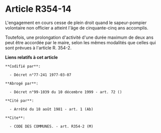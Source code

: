 # Article R354-14

L'engagement en cours cesse de plein droit quand le sapeur-pompier volontaire non officier a atteint l'âge de cinquante-cinq
ans accomplis.

Toutefois, une prolongation d'activité d'une durée maximum de deux ans peut être accordée par le maire, selon les mêmes
modalités que celles qui sont prévues à l'article R. 354-2.

**Liens relatifs à cet article**

	**Codifié par**:

	  - Décret n°77-241 1977-03-07

	**Abrogé par**:

	  - Décret n°99-1039 du 10 décembre 1999 - art. 72 ()

	**Cité par**:

	  - Arrêté du 18 août 1981 - art. 1 (Ab)

	**Cite**:

	  - CODE DES COMMUNES. - art. R354-2 (M)

